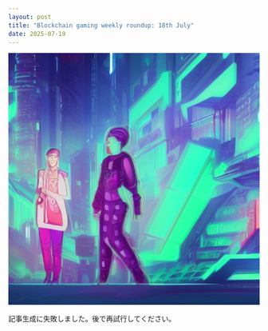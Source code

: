 ```yaml
---
layout: post
title: "Blockchain gaming weekly roundup: 18th July"
date: 2025-07-19
---
```


![記事画像](assets/images/20250719_web3.png)

記事生成に失敗しました。後で再試行してください。
